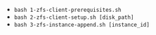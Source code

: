 * ```bash 1-zfs-client-prerequisites.sh```
* ```bash 2-zfs-client-setup.sh [disk_path]```
* ```bash 3-zfs-instance-append.sh [instance_id]```
